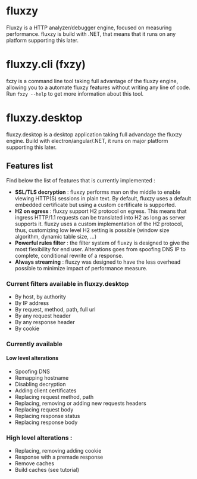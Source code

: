 # fluxzy 
Fluxzy is a HTTP analyzer/debugger engine, focused on measuring performance. fluxzy is build with .NET, that means that it runs on any platform supporting this later. 

# fluxzy.cli (fxzy) 
fxzy is a command line tool taking full advantage of the fluxzy engine, allowing you to a automate fluxzy features without writing any line of code. Run `fxzy --help` to get more information about this tool. 

# fluxzy.desktop
fluxzy.desktop is a desktop application taking full advandage the fluxzy engine. Build with electron/angular/.NET, it runs on major platform supporting this later. 

## Features list 
Find below the list of features that is currently implemented : 
 - **SSL/TLS decryption** : fluxzy performs man on the middle to enable viewing HTTP(S) sessions in plain text. By default, fluxzy uses a default embedded certificate but using a custom certificate is supported.
 - **H2 on egress** : fluxzy support H2 protocol on egress. This means that ingress HTTP/1.1 requests can be translated into H2 as long as server supports it. fluxzy uses a custom implementation of the H2 protocol, thus, customizing low level H2 setting is possible (window size algorithm, dynamic table size, ...)
 - **Powerful rules filter** : the filter system of fluxzy is designed to give the most flexibility for end user. Alterations goes from spoofing DNS IP to complete, conditional rewrite of a response. 
 - **Always streaming** : fluxzy was designed to have the less overhead possible to minimize impact of performance measure. 
 
 ### Current filters available in fluxzy.desktop
 - By host, by authority
 - By IP address
 - By request, method, path, full url 
 - By any request header
 - By any response header
 - By cookie 
 
### Currently available 

#### Low level alterations
 - Spoofing DNS
 - Remapping hostname
 - Disabling decryption 
 - Adding client certificates 
 - Replacing request method, path
 - Replacing, removing or adding new requests headers
 - Replacing request body
 - Replacing response status 
 - Replacing response body 
 
### High level alterations :
 - Replacing, removing adding cookie 
 - Response with a premade response 
 - Remove caches
 - Build caches (see tutorial) 
 
 
 
